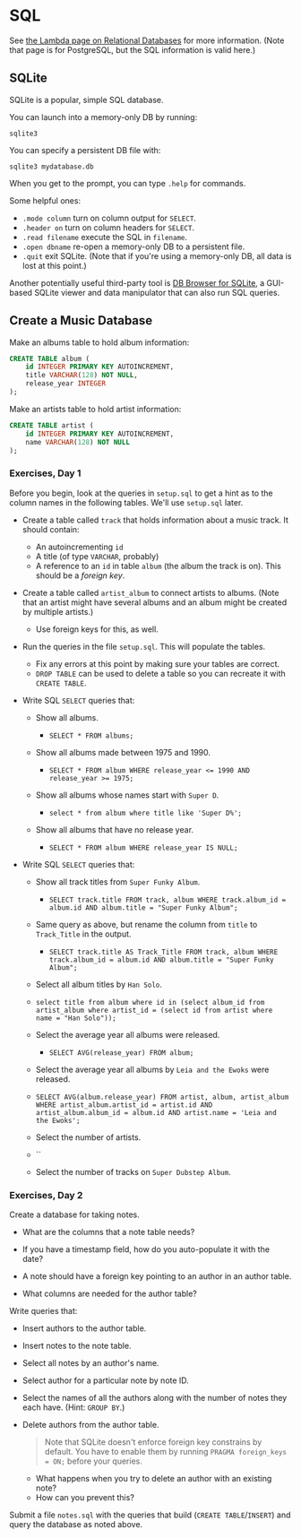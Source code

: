 # SQL

See [the Lambda page on Relational
Databases](https://github.com/LambdaSchool/Relational-Databases) for more
information. (Note that page is for PostgreSQL, but the SQL information is valid
here.)

## SQLite

SQLite is a popular, simple SQL database.

You can launch into a memory-only DB by running:

```
sqlite3
```

You can specify a persistent DB file with:

```
sqlite3 mydatabase.db
```

When you get to the prompt, you can type `.help` for commands.

Some helpful ones:

- `.mode column` turn on column output for `SELECT`.
- `.header on` turn on column headers for `SELECT`.
- `.read filename` execute the SQL in `filename`.
- `.open dbname` re-open a memory-only DB to a persistent file.
- `.quit` exit SQLite. (Note that if you're using a memory-only DB, all
  data is lost at this point.)

Another potentially useful third-party tool is [DB Browser for
SQLite](https://sqlitebrowser.org/), a GUI-based SQLite viewer and data
manipulator that can also run SQL queries.

## Create a Music Database

Make an albums table to hold album information:

```sql
CREATE TABLE album (
    id INTEGER PRIMARY KEY AUTOINCREMENT,
    title VARCHAR(128) NOT NULL,
    release_year INTEGER
);
```

Make an artists table to hold artist information:

```sql
CREATE TABLE artist (
    id INTEGER PRIMARY KEY AUTOINCREMENT,
    name VARCHAR(128) NOT NULL
);
```

### Exercises, Day 1

Before you begin, look at the queries in `setup.sql` to get a hint as to the
column names in the following tables. We'll use `setup.sql` later.

- Create a table called `track` that holds information about a music track. It should contain:

  - An autoincrementing `id`
  - A title (of type `VARCHAR`, probably)
  - A reference to an `id` in table `album` (the album the track is on). This
    should be a _foreign key_.

- Create a table called `artist_album` to connect artists to albums. (Note that
  an artist might have several albums and an album might be created by multiple
  artists.)

  - Use foreign keys for this, as well.

- Run the queries in the file `setup.sql`. This will populate the tables.

  - Fix any errors at this point by making sure your tables are correct.
  - `DROP TABLE` can be used to delete a table so you can recreate it with
    `CREATE TABLE`.

- Write SQL `SELECT` queries that:

  - Show all albums.

    - `SELECT * FROM albums;`

  - Show all albums made between 1975 and 1990.

    - `SELECT * FROM album WHERE release_year <= 1990 AND release_year >= 1975;`

  - Show all albums whose names start with `Super D`.

    - `select * from album where title like 'Super D%';`

  - Show all albums that have no release year.

    - `SELECT * FROM album WHERE release_year IS NULL;`

- Write SQL `SELECT` queries that:

  - Show all track titles from `Super Funky Album`.

    - `SELECT track.title FROM track, album WHERE track.album_id = album.id AND album.title = "Super Funky Album";`

  - Same query as above, but rename the column from `title` to `Track_Title` in
    the output.

    - `SELECT track.title AS Track_Title FROM track, album WHERE track.album_id = album.id AND album.title = "Super Funky Album";`

  - Select all album titles by `Han Solo`.

  - `select title from album where id in (select album_id from artist_album where artist_id = (select id from artist where name = "Han Solo"));`

  - Select the average year all albums were released.

    - `SELECT AVG(release_year) FROM album;`

  - Select the average year all albums by `Leia and the Ewoks` were released.

  - `SELECT AVG(album.release_year) FROM artist, album, artist_album WHERE artist_album.artist_id = artist.id AND artist_album.album_id = album.id AND artist.name = 'Leia and the Ewoks';`

  - Select the number of artists.

  - ``

  - Select the number of tracks on `Super Dubstep Album`.

### Exercises, Day 2

Create a database for taking notes.

- What are the columns that a note table needs?

- If you have a timestamp field, how do you auto-populate it with the date?

- A note should have a foreign key pointing to an author in an author table.

- What columns are needed for the author table?

Write queries that:

- Insert authors to the author table.

- Insert notes to the note table.

- Select all notes by an author's name.

- Select author for a particular note by note ID.

- Select the names of all the authors along with the number of notes they each have. (Hint: `GROUP BY`.)

- Delete authors from the author table.

  > Note that SQLite doesn't enforce foreign key constrains by default. You have
  > to enable them by running `PRAGMA foreign_keys = ON;` before your queries.

  - What happens when you try to delete an author with an existing note?
  - How can you prevent this?

Submit a file `notes.sql` with the queries that build (`CREATE TABLE`/`INSERT`)
and query the database as noted above.
